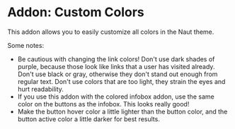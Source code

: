 # Addon: Custom Colors

This addon allows you to easily customize all colors in the Naut theme. 

Some notes:

* Be cautious with changing the link colors! Don't use dark shades of purple, because those look like links that a user has visited already. Don't use black or gray, otherwise they don't stand out enough from regular text. Don't use colors that are too light, they strain the eyes and hurt readability.
* If you use this addon with the colored infobox addon, use the same color on the buttons as the infobox. This looks really good!
* Make the button hover color a little lighter than the button color, and the button active color a little darker for best results.
